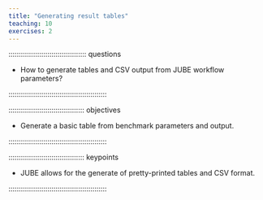 ```yaml
---
title: "Generating result tables"
teaching: 10
exercises: 2
---
```


:::::::::::::::::::::::::::::::::::::: questions 

- How to generate tables and CSV output from JUBE workflow parameters?

::::::::::::::::::::::::::::::::::::::::::::::::

::::::::::::::::::::::::::::::::::::: objectives

- Generate a basic table from benchmark parameters and output.

::::::::::::::::::::::::::::::::::::::::::::::::

::::::::::::::::::::::::::::::::::::: keypoints

- JUBE allows for the generate of pretty-printed tables and CSV format.

::::::::::::::::::::::::::::::::::::::::::::::::




